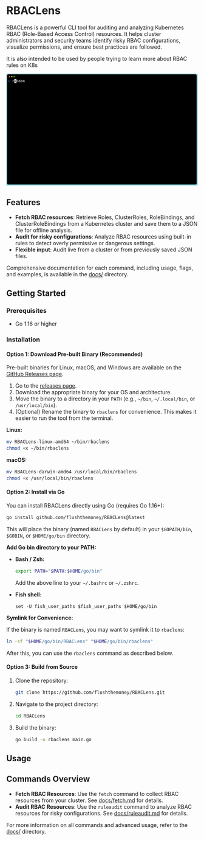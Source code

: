 # RBACLens

RBACLens is a powerful CLI tool for auditing and analyzing Kubernetes RBAC (Role-Based Access Control) resources. It helps cluster administrators and security teams identify risky RBAC configurations, visualize permissions, and ensure best practices are followed.

It is also intended to be used by people trying to learn more about RBAC rules on K8s

![Demo](./docs/demo.gif)

## Features

- **Fetch RBAC resources**: Retrieve Roles, ClusterRoles, RoleBindings, and ClusterRoleBindings from a Kubernetes cluster and save them to a JSON file for offline analysis.
- **Audit for risky configurations**: Analyze RBAC resources using built-in rules to detect overly permissive or dangerous settings.
- **Flexible input**: Audit live from a cluster or from previously saved JSON files.

Comprehensive documentation for each command, including usage, flags, and examples, is available in the [docs/](docs/) directory.

## Getting Started

### Prerequisites

- Go 1.16 or higher

### Installation

#### Option 1: Download Pre-built Binary (Recommended)

Pre-built binaries for Linux, macOS, and Windows are available on the [GitHub Releases page](https://github.com/flushthemoney/RBACLens/releases).

1. Go to the [releases page](https://github.com/flushthemoney/RBACLens/releases).
2. Download the appropriate binary for your OS and architecture.
3. Move the binary to a directory in your `PATH` (e.g., `~/bin`, `~/.local/bin`, or `/usr/local/bin`).
4. (Optional) Rename the binary to `rbaclens` for convenience. This makes it easier to run the tool from the terminal.

**Linux:**

```sh
mv RBACLens-linux-amd64 ~/bin/rbaclens
chmod +x ~/bin/rbaclens
```

**macOS:**

```sh
mv RBACLens-darwin-amd64 /usr/local/bin/rbaclens
chmod +x /usr/local/bin/rbaclens
```

#### Option 2: Install via Go

You can install RBACLens directly using Go (requires Go 1.16+):

```sh
go install github.com/flushthemoney/RBACLens@latest
```

This will place the binary (named `RBACLens` by default) in your `$GOPATH/bin`, `$GOBIN`, or `$HOME/go/bin` directory.

**Add Go bin directory to your PATH:**

- **Bash / Zsh:**

  ```sh
  export PATH="$PATH:$HOME/go/bin"
  ```

  Add the above line to your `~/.bashrc` or `~/.zshrc`.

- **Fish shell:**
  ```fish
  set -U fish_user_paths $fish_user_paths $HOME/go/bin
  ```

**Symlink for Convenience:**

If the binary is named `RBACLens`, you may want to symlink it to `rbaclens`:

```sh
ln -sf "$HOME/go/bin/RBACLens" "$HOME/go/bin/rbaclens"
```

After this, you can use the `rbaclens` command as described below.

#### Option 3: Build from Source

1. Clone the repository:
   ```sh
   git clone https://github.com/flushthemoney/RBACLens.git
   ```
2. Navigate to the project directory:
   ```sh
   cd RBACLens
   ```
3. Build the binary:
   ```sh
   go build -o rbaclens main.go
   ```

## Usage

## Commands Overview

- **Fetch RBAC Resources**: Use the `fetch` command to collect RBAC resources from your cluster. See [docs/fetch.md](docs/fetch.md) for details.
- **Audit RBAC Resources**: Use the `ruleaudit` command to analyze RBAC resources for risky configurations. See [docs/ruleaudit.md](docs/ruleaudit.md) for details.

For more information on all commands and advanced usage, refer to the [docs/](docs/) directory.
